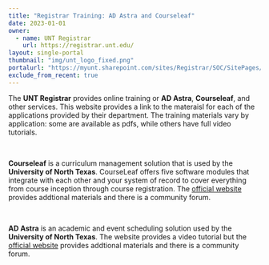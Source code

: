```yaml
---
title: "Registrar Training: AD Astra and Courseleaf" 
date: 2023-01-01
owner:
  - name: UNT Registrar
    url: https://registrar.unt.edu/
layout: single-portal
thumbnail: "img/unt_logo_fixed.png"
portalurl: "https://myunt.sharepoint.com/sites/Registrar/SOC/SitePages/Home.aspx"
exclude_from_recent: true
---
```

The <b>UNT Registrar</b> provides online training or <b>AD Astra</b>, <b>Courseleaf</b>, and other services. This website provides a link to the materaisl for each of the applications provided by their department.  The training materials vary by application: some are available as pdfs, while others have full video tutorials.

<br>

<b>Courseleaf</b> is a curriculum management solution that is used by the <b>University of North Texas</b>. CourseLeaf offers five software modules that integrate with each other and your system of record to cover everything from course inception through course registration. The <a href="https://luc.courseleaf.com/" alt="Courseleaf">official website</a> provides addtional materials and there is a community forum.

<br>

<b>AD Astra</b> is an academic and event scheduling solution used by the <b>University of North Texas</b>. The website provides a video tutorial but the <a href="https://www.aais.com/resources" alt="Ad Astra">official website</a> provides addtional materials and there is a community forum.